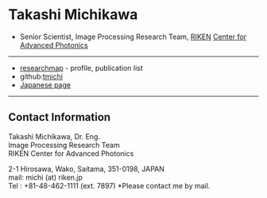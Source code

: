 #  Takashi Michikawa

 - Senior Scientist, Image Processing Research Team, [RIKEN](https://riken.jp/) [Center for Advanced Photonics](https://rap.riken.jp)


----
- [researchmap](https://researchmap.jp/tmichi) - profile, publication list 
- github:[tmichi](https://github.com/tmichi)
- [Japanese page](index.ja.md)

----
## Contact Information  
Takashi Michikawa, Dr. Eng.  
Image Processing Research Team  
RIKEN Center for Advanced Photonics

2-1 Hirosawa, Wako, Saitama, 351-0198, JAPAN    
mail:  michi (at) riken.jp   
Tel : +81-48-462-1111 (ext. 7897)
*Please contact me by mail. 
